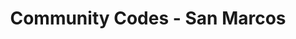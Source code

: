 ---
state: TX
region: SanMarcos
title: Community Codes - San Marcos
group_url: https://www.meetup.com/Community-Codes-San-Marcos/
topics: [ community ]
---